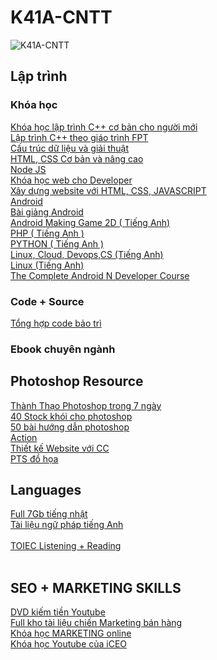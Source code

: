 # K41A-CNTT
![K41A-CNTT](http://i.imgur.com/bFZjxhU.jpg)
## Lập trình
### Khóa học
[Khóa học lập trình C++ cơ bản cho người mới](https://drive.google.com/open?id=0B7ko2dE1jBIZNzRnNTFIaW5oTWc)
</br>
[Lập trình C++ theo giáo trình FPT](https://drive.google.com/open?id=0B8gLpY1Bx6geX3lrajB0YWJvbEU)
</br>
[Cấu trúc dữ liệu và giải thuật](https://drive.google.com/open?id=0B4fU5__VXkIkbG5NYS1HV013bm8)
</br>
[HTML, CSS Cơ bản và nâng cao](https://drive.google.com/open?id=0B3IBGmbtuBuKN3RCN2d3SVBOMVU)
</br>
[Node JS](https://drive.google.com/open?id=0B4fU5__VXkIkcGVSMGpJZDN6LUU)
</br>
[Khóa học web cho Developer](https://drive.google.com/open?id=0B2fgn1d3MKNhalhLb2s5REczYTA)
</br>
[Xây dựng website với HTML, CSS, JAVASCRIPT](https://drive.google.com/open?id=0B0V7wc0waBhXMjBkOEZfOWRHaWc)
</br>
[Android](https://drive.google.com/open?id=0B5sF4Deygw4SVHlreGdua3ZHQUk)
</br>
[Bài giảng Android](https://drive.google.com/open?id=0B6XdA1Pj4hbJaUVrdVlWYkRXb0E)
</br>
[Android Making Game 2D ( Tiếng Anh)](https://drive.google.com/open?id=0B6RiB8cVZQhmNFNEbWNubEMwQ3c)
</br>
[PHP ( Tiếng Anh )](https://drive.google.com/open?id=0ByWO0aO1eI_MbExXU3JXZWNZZGM)
</br>
[PYTHON ( Tiếng Anh ) ](https://drive.google.com/open?id=0ByWO0aO1eI_MQzRhNXJocjgzczQ)
</br>
[Linux, Cloud, Devops,CS (Tiếng Anh)](https://drive.google.com/open?id=0ByWO0aO1eI_Md0RwS1RzbWlHUWM)
</br>
[Linux (Tiếng Anh)](https://drive.google.com/open?id=0ByWO0aO1eI_Md0RwS1RzbWlHUWM)
</br>
[The Complete Android N Developer Course](https://drive.google.com/open?id=0B2bhD8pA3bbDSlVORjdoNy1oTVk)
</br>
### Code + Source
[Tổng hợp code bảo trì](https://drive.google.com/open?id=0B1vM-g4MVgnRTnIwT2RxcWNBaVU)
### Ebook chuyên ngành

## Photoshop Resource
[Thành Thạo Photoshop trong 7 ngày](https://drive.google.com/open?id=0B7_qLHAxvTkYOHNDOXh3OU5xVEE)
</br>
[40 Stock khói cho photoshop](https://drive.google.com/open?id=0B5sF4Deygw4SMVl2SXJsdGJKczA)
</br>
[50 bài hướng dẫn photoshop](https://drive.google.com/open?id=0B8LEXdy_V7joTzlha2pLRFpGT2s)
</br>
[Action](https://drive.google.com/open?id=0B5sF4Deygw4SVHlreGdua3ZHQUk)
</br>
[Thiết kế Website với CC](https://drive.google.com/open?id=0BxWzdKuyBcavd2pNa0xGM2RzZlk)
</br>
[PTS đồ họa](https://drive.google.com/open?id=0B8SeNfSA8dK3MVloU2Y5VkVoN2M)
## Languages
[Full 7Gb tiếng nhật](https://drive.google.com/open?id=0B7-XLxEYdD96WEMzZFNzQUk1RlU)
</br>
[Tài liệu ngữ pháp tiếng Anh](https://drive.google.com/open?id=0B0P98bMjL3wvblJFLTNVdmhZdGM)   
</br>
[TOIEC Listening + Reading](https://drive.google.com/open?id=0B5j71HR-ZBVlVnRuWE90MTA0RzQ)  
</br>          
## SEO + MARKETING SKILLS
[DVD kiếm tiền Youtube](https://drive.google.com/open?id=0B0lvZTHndH6Ma1JWR3M2VV9FYXM)
</br>
[Full kho tài liệu chiến Marketing bán hàng](https://drive.google.com/open?id=0B4fNGIPGYfkMejRhdnNudlloMHM)
</br>
[Khóa học MARKETING online](https://drive.google.com/open?id=0B_7w1kPnxhJaWFN2Rmo4WVNSYWM)
</br>
[Khóa học Youtube của iCEO](https://drive.google.com/open?id=0B3xE3_Qmju9celhDR21FQ3JraTg)
</br>
